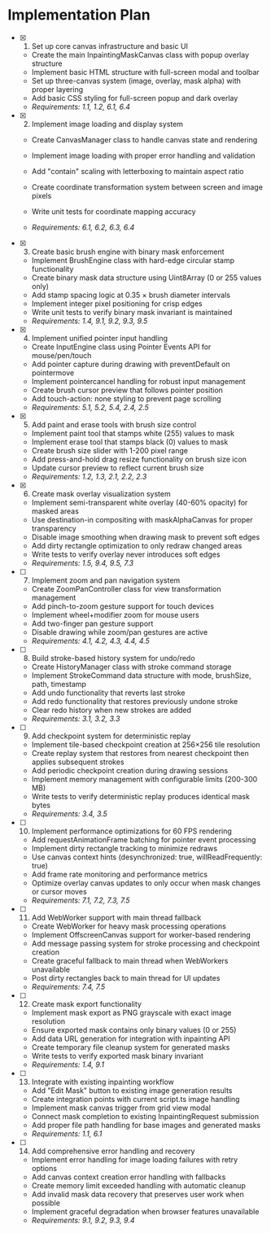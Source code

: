 # Implementation Plan

- [x] 1. Set up core canvas infrastructure and basic UI





  - Create the main InpaintingMaskCanvas class with popup overlay structure
  - Implement basic HTML structure with full-screen modal and toolbar
  - Set up three-canvas system (image, overlay, mask alpha) with proper layering
  - Add basic CSS styling for full-screen popup and dark overlay
  - _Requirements: 1.1, 1.2, 6.1, 6.4_

- [x] 2. Implement image loading and display system



  - Create CanvasManager class to handle canvas state and rendering
  - Implement image loading with proper error handling and validation
  - Add "contain" scaling with letterboxing to maintain aspect ratio
  - Create coordinate transformation system between screen and image pixels
  - Write unit tests for coordinate mapping accuracy



  - _Requirements: 6.1, 6.2, 6.3, 6.4_

- [x] 3. Create basic brush engine with binary mask enforcement

  - Implement BrushEngine class with hard-edge circular stamp functionality
  - Create binary mask data structure using Uint8Array (0 or 255 values only)
  - Add stamp spacing logic at 0.35 × brush diameter intervals
  - Implement integer pixel positioning for crisp edges
  - Write unit tests to verify binary mask invariant is maintained
  - _Requirements: 1.4, 9.1, 9.2, 9.3, 9.5_

- [x] 4. Implement unified pointer input handling






  - Create InputEngine class using Pointer Events API for mouse/pen/touch
  - Add pointer capture during drawing with preventDefault on pointermove
  - Implement pointercancel handling for robust input management
  - Create brush cursor preview that follows pointer position
  - Add touch-action: none styling to prevent page scrolling
  - _Requirements: 5.1, 5.2, 5.4, 2.4, 2.5_

- [x] 5. Add paint and erase tools with brush size control



  - Implement paint tool that stamps white (255) values to mask
  - Implement erase tool that stamps black (0) values to mask
  - Create brush size slider with 1-200 pixel range
  - Add press-and-hold drag resize functionality on brush size icon
  - Update cursor preview to reflect current brush size
  - _Requirements: 1.2, 1.3, 2.1, 2.2, 2.3_

- [x] 6. Create mask overlay visualization system





  - Implement semi-transparent white overlay (40-60% opacity) for masked areas
  - Use destination-in compositing with maskAlphaCanvas for proper transparency
  - Disable image smoothing when drawing mask to prevent soft edges
  - Add dirty rectangle optimization to only redraw changed areas
  - Write tests to verify overlay never introduces soft edges
  - _Requirements: 1.5, 9.4, 9.5, 7.3_

- [ ] 7. Implement zoom and pan navigation system
  - Create ZoomPanController class for view transformation management
  - Add pinch-to-zoom gesture support for touch devices
  - Implement wheel+modifier zoom for mouse users
  - Add two-finger pan gesture support
  - Disable drawing while zoom/pan gestures are active
  - _Requirements: 4.1, 4.2, 4.3, 4.4, 4.5_

- [ ] 8. Build stroke-based history system for undo/redo
  - Create HistoryManager class with stroke command storage
  - Implement StrokeCommand data structure with mode, brushSize, path, timestamp
  - Add undo functionality that reverts last stroke
  - Add redo functionality that restores previously undone stroke
  - Clear redo history when new strokes are added
  - _Requirements: 3.1, 3.2, 3.3_

- [ ] 9. Add checkpoint system for deterministic replay
  - Implement tile-based checkpoint creation at 256×256 tile resolution
  - Create replay system that restores from nearest checkpoint then applies subsequent strokes
  - Add periodic checkpoint creation during drawing sessions
  - Implement memory management with configurable limits (200-300 MB)
  - Write tests to verify deterministic replay produces identical mask bytes
  - _Requirements: 3.4, 3.5_

- [ ] 10. Implement performance optimizations for 60 FPS rendering
  - Add requestAnimationFrame batching for pointer event processing
  - Implement dirty rectangle tracking to minimize redraws
  - Use canvas context hints (desynchronized: true, willReadFrequently: true)
  - Add frame rate monitoring and performance metrics
  - Optimize overlay canvas updates to only occur when mask changes or cursor moves
  - _Requirements: 7.1, 7.2, 7.3, 7.5_

- [ ] 11. Add WebWorker support with main thread fallback
  - Create WebWorker for heavy mask processing operations
  - Implement OffscreenCanvas support for worker-based rendering
  - Add message passing system for stroke processing and checkpoint creation
  - Create graceful fallback to main thread when WebWorkers unavailable
  - Post dirty rectangles back to main thread for UI updates
  - _Requirements: 7.4, 7.5_

- [ ] 12. Create mask export functionality
  - Implement mask export as PNG grayscale with exact image resolution
  - Ensure exported mask contains only binary values (0 or 255)
  - Add data URL generation for integration with inpainting API
  - Create temporary file cleanup system for generated masks
  - Write tests to verify exported mask binary invariant
  - _Requirements: 1.4, 9.1_

- [ ] 13. Integrate with existing inpainting workflow
  - Add "Edit Mask" button to existing image generation results
  - Create integration points with current script.ts image handling
  - Implement mask canvas trigger from grid view modal
  - Connect mask completion to existing InpaintingRequest submission
  - Add proper file path handling for base images and generated masks
  - _Requirements: 1.1, 6.1_

- [ ] 14. Add comprehensive error handling and recovery
  - Implement error handling for image loading failures with retry options
  - Add canvas context creation error handling with fallbacks
  - Create memory limit exceeded handling with automatic cleanup
  - Add invalid mask data recovery that preserves user work when possible
  - Implement graceful degradation when browser features unavailable
  - _Requirements: 9.1, 9.2, 9.3, 9.4_

